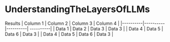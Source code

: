 # UnderstandingTheLayersOfLLMs


Results 
| Column 1 | Column 2 | Column 3 | Column 4 |
|----------|----------|----------| ----------|
| Data 1   | Data 2   | Data 3   | Data 3   |
| Data 4   | Data 5   | Data 6   | Data 3   |
| Data 4   | Data 5   | Data 6   | Data 3   | 
